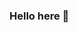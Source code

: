 ### Hello here 👋

<!--
Hey! I'm Alessandro (pron. he/his), currently CTO in a pretty cool tech startup called D/Vision Lab.

I'm usually a fun guy you can joke with, but I'm also pretty serious when it comes to work and computers.

I don't have *a* hobby: I like doing different things of different nature (sports, arts, crafts) and I like to keep it that way.

Being CTO in a small company means I get to do many interesting and very technical things, such as:

- cleaning toilets (CTO = Cleaning Toilets Officer, isn't it??)
- mopping floors
- keeping the kitchen functioning
- maintaining and automating internal infrastructure
- evaluating new tools, programming languages and development procedures
- assessing the quality of our work and improving on it
- developing and engineering new software, from concept to production
- managing the internal R&D efforts
- helping people to be happy, learn new skills and be more productive

(Some of these might actually not part of my work.)

Other things you might be interested in:

- I'm a very happy neovim user!
- I'm a very happy GNU/Linux user (I spent significant amount of time using the commands `emerge`, then `yum`/`dnf` and since 2020 `nix`)!
- I've been using Rust since 2019; it is the language I like the most.
- I've been using Python for a long time, since python 2.6; it is the language I use the most.
- I'm generally quick at picking up new languages and over the years I've delivered software in Python, Rust, Go, Dart/Flutter, JavaScript, Java, C, C++, Ruby, PHP (maybe more?).
- I do like open source, but I'm actually very shy when it come to sharing my work so 98% of my code is not public, as this content is public *but hidden in a comment*. I'm working on that.
- Topics I enjoy a lot are: Programming Languages, Computer Graphics and Artificial Intelligence.

Also, I'm a nerd.
-->
